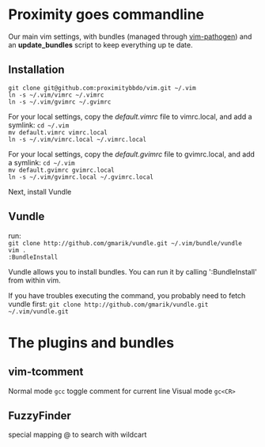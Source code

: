 Proximity goes commandline
==========================

Our main vim settings, with bundles (managed through [vim-pathogen](https://github.com/tpope/vim-pathogen)) and an **update_bundles** script to keep everything up te date.

Installation
------------
`git clone git@github.com:proximitybbdo/vim.git ~/.vim`  
`ln -s ~/.vim/vimrc ~/.vimrc`  
`ln -s ~/.vim/gvimrc ~/.gvimrc`  

For your local settings, copy the *default.vimrc* file to vimrc.local, and add a symlink:
`cd ~/.vim`  
`mv default.vimrc vimrc.local`  
`ln -s ~/.vim/vimrc.local ~/.vimrc.local`  

For your local settings, copy the *default.gvimrc* file to gvimrc.local, and add a symlink:
`cd ~/.vim`  
`mv default.gvimrc gvimrc.local`  
`ln -s ~/.vim/gvimrc.local ~/.gvimrc.local`  

Next, install Vundle

Vundle
-----
run:  
`git clone http://github.com/gmarik/vundle.git ~/.vim/bundle/vundle`  
`vim .`   
`:BundleInstall`  

Vundle allows you to install bundles.
You can run it by calling ':BundleInstall' from within vim.

If you have troubles executing the command, you probably need to fetch vundle first:
`git clone http://github.com/gmarik/vundle.git ~/.vim/vundle.git`

The plugins and bundles
=======================

vim-tcomment
------------
Normal mode
`gcc` toggle comment for current line
Visual mode
`gc<CR>`

FuzzyFinder
-----------
special mapping @ to search with wildcart
